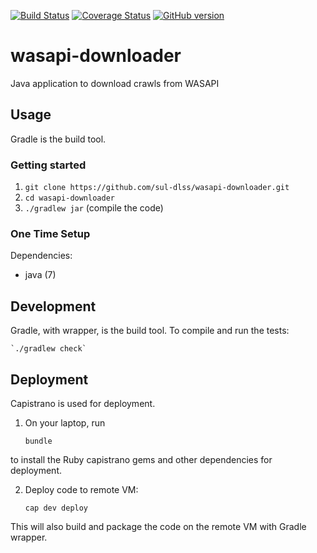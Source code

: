 [![Build Status](https://travis-ci.org/sul-dlss/wasapi-downloader.svg?branch=master)](https://travis-ci.org/sul-dlss/wasapi-downloader)
[![Coverage Status](https://coveralls.io/repos/github/sul-dlss/wasapi-downloader/badge.svg?branch=master)](https://coveralls.io/github/sul-dlss/wasapi-downloader?branch=master)
[![GitHub version](https://badge.fury.io/gh/sul-dlss%2Fwasapi-downloader.svg)](https://badge.fury.io/gh/sul-dlss%2Fwasapi-downloader)

# wasapi-downloader
Java application to download crawls from WASAPI

## Usage

Gradle is the build tool.

### Getting started

1. `git clone https://github.com/sul-dlss/wasapi-downloader.git`
2. `cd wasapi-downloader`
3. `./gradlew jar`  (compile the code)

### One Time Setup

Dependencies:

- java (7)

## Development

Gradle, with wrapper, is the build tool.  To compile and run the tests:

    `./gradlew check`

## Deployment

Capistrano is used for deployment.

1. On your laptop, run

    `bundle`

  to install the Ruby capistrano gems and other dependencies for deployment.

2. Deploy code to remote VM:

    `cap dev deploy`

  This will also build and package the code on the remote VM with Gradle wrapper.
